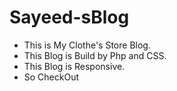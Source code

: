 # Sayeed-sBlog
- This is My Clothe's Store Blog.
- This Blog is Build by Php and CSS.
- This Blog is Responsive.
- So CheckOut
